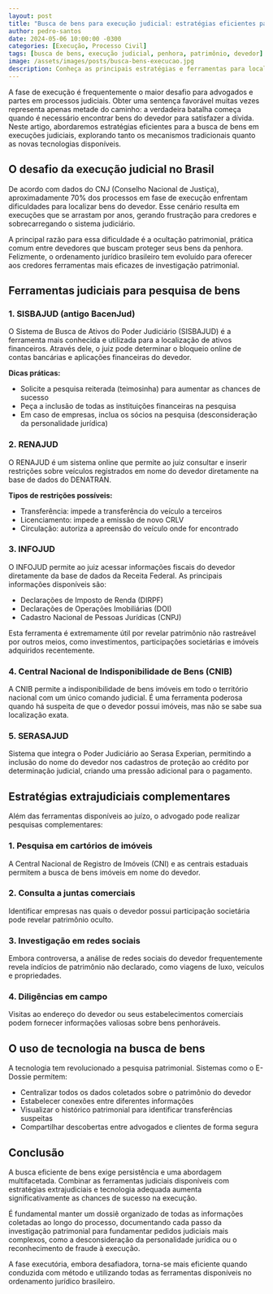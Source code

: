 ```yaml
---
layout: post
title: "Busca de bens para execução judicial: estratégias eficientes para localizar patrimônio do devedor"
author: pedro-santos
date: 2024-05-06 10:00:00 -0300
categories: [Execução, Processo Civil]
tags: [busca de bens, execução judicial, penhora, patrimônio, devedor]
image: /assets/images/posts/busca-bens-execucao.jpg
description: Conheça as principais estratégias e ferramentas para localizar bens do devedor em processos de execução judicial no Brasil.
---
```


A fase de execução é frequentemente o maior desafio para advogados e partes em processos judiciais. Obter uma sentença favorável muitas vezes representa apenas metade do caminho: a verdadeira batalha começa quando é necessário encontrar bens do devedor para satisfazer a dívida. Neste artigo, abordaremos estratégias eficientes para a busca de bens em execuções judiciais, explorando tanto os mecanismos tradicionais quanto as novas tecnologias disponíveis.

## O desafio da execução judicial no Brasil

De acordo com dados do CNJ (Conselho Nacional de Justiça), aproximadamente 70% dos processos em fase de execução enfrentam dificuldades para localizar bens do devedor. Esse cenário resulta em execuções que se arrastam por anos, gerando frustração para credores e sobrecarregando o sistema judiciário.

A principal razão para essa dificuldade é a ocultação patrimonial, prática comum entre devedores que buscam proteger seus bens da penhora. Felizmente, o ordenamento jurídico brasileiro tem evoluído para oferecer aos credores ferramentas mais eficazes de investigação patrimonial.

## Ferramentas judiciais para pesquisa de bens

### 1. SISBAJUD (antigo BacenJud)

O Sistema de Busca de Ativos do Poder Judiciário (SISBAJUD) é a ferramenta mais conhecida e utilizada para a localização de ativos financeiros. Através dele, o juiz pode determinar o bloqueio online de contas bancárias e aplicações financeiras do devedor.

**Dicas práticas:**
- Solicite a pesquisa reiterada (teimosinha) para aumentar as chances de sucesso
- Peça a inclusão de todas as instituições financeiras na pesquisa
- Em caso de empresas, inclua os sócios na pesquisa (desconsideração da personalidade jurídica)

### 2. RENAJUD

O RENAJUD é um sistema online que permite ao juiz consultar e inserir restrições sobre veículos registrados em nome do devedor diretamente na base de dados do DENATRAN.

**Tipos de restrições possíveis:**
- Transferência: impede a transferência do veículo a terceiros
- Licenciamento: impede a emissão de novo CRLV
- Circulação: autoriza a apreensão do veículo onde for encontrado

### 3. INFOJUD

O INFOJUD permite ao juiz acessar informações fiscais do devedor diretamente da base de dados da Receita Federal. As principais informações disponíveis são:

- Declarações de Imposto de Renda (DIRPF)
- Declarações de Operações Imobiliárias (DOI)
- Cadastro Nacional de Pessoas Jurídicas (CNPJ)

Esta ferramenta é extremamente útil por revelar patrimônio não rastreável por outros meios, como investimentos, participações societárias e imóveis adquiridos recentemente.

### 4. Central Nacional de Indisponibilidade de Bens (CNIB)

A CNIB permite a indisponibilidade de bens imóveis em todo o território nacional com um único comando judicial. É uma ferramenta poderosa quando há suspeita de que o devedor possui imóveis, mas não se sabe sua localização exata.

### 5. SERASAJUD

Sistema que integra o Poder Judiciário ao Serasa Experian, permitindo a inclusão do nome do devedor nos cadastros de proteção ao crédito por determinação judicial, criando uma pressão adicional para o pagamento.

## Estratégias extrajudiciais complementares

Além das ferramentas disponíveis ao juízo, o advogado pode realizar pesquisas complementares:

### 1. Pesquisa em cartórios de imóveis

A Central Nacional de Registro de Imóveis (CNI) e as centrais estaduais permitem a busca de bens imóveis em nome do devedor.

### 2. Consulta a juntas comerciais

Identificar empresas nas quais o devedor possui participação societária pode revelar patrimônio oculto.

### 3. Investigação em redes sociais

Embora controversa, a análise de redes sociais do devedor frequentemente revela indícios de patrimônio não declarado, como viagens de luxo, veículos e propriedades.

### 4. Diligências em campo

Visitas ao endereço do devedor ou seus estabelecimentos comerciais podem fornecer informações valiosas sobre bens penhoráveis.

## O uso de tecnologia na busca de bens

A tecnologia tem revolucionado a pesquisa patrimonial. Sistemas como o E-Dossie permitem:

- Centralizar todos os dados coletados sobre o patrimônio do devedor
- Estabelecer conexões entre diferentes informações
- Visualizar o histórico patrimonial para identificar transferências suspeitas
- Compartilhar descobertas entre advogados e clientes de forma segura

## Conclusão

A busca eficiente de bens exige persistência e uma abordagem multifacetada. Combinar as ferramentas judiciais disponíveis com estratégias extrajudiciais e tecnologia adequada aumenta significativamente as chances de sucesso na execução.

É fundamental manter um dossiê organizado de todas as informações coletadas ao longo do processo, documentando cada passo da investigação patrimonial para fundamentar pedidos judiciais mais complexos, como a desconsideração da personalidade jurídica ou o reconhecimento de fraude à execução.

A fase executória, embora desafiadora, torna-se mais eficiente quando conduzida com método e utilizando todas as ferramentas disponíveis no ordenamento jurídico brasileiro.